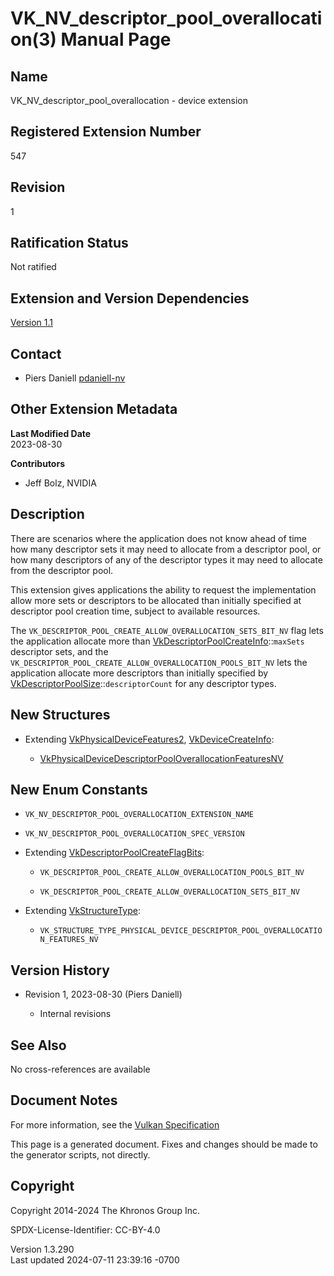 # VK_NV_descriptor_pool_overallocation(3) Manual Page

## Name

VK_NV_descriptor_pool_overallocation - device extension



## <a href="#_registered_extension_number" class="anchor"></a>Registered Extension Number

547

## <a href="#_revision" class="anchor"></a>Revision

1

## <a href="#_ratification_status" class="anchor"></a>Ratification Status

Not ratified

## <a href="#_extension_and_version_dependencies" class="anchor"></a>Extension and Version Dependencies

[Version 1.1](#versions-1.1)  

## <a href="#_contact" class="anchor"></a>Contact

- Piers Daniell <a
  href="https://github.com/KhronosGroup/Vulkan-Docs/issues/new?body=%5BVK_NV_descriptor_pool_overallocation%5D%20@pdaniell-nv%0A*Here%20describe%20the%20issue%20or%20question%20you%20have%20about%20the%20VK_NV_descriptor_pool_overallocation%20extension*"
  target="_blank" rel="nofollow noopener"><em></em>pdaniell-nv</a>

## <a href="#_other_extension_metadata" class="anchor"></a>Other Extension Metadata

**Last Modified Date**  
2023-08-30

**Contributors**  
- Jeff Bolz, NVIDIA

## <a href="#_description" class="anchor"></a>Description

There are scenarios where the application does not know ahead of time
how many descriptor sets it may need to allocate from a descriptor pool,
or how many descriptors of any of the descriptor types it may need to
allocate from the descriptor pool.

This extension gives applications the ability to request the
implementation allow more sets or descriptors to be allocated than
initially specified at descriptor pool creation time, subject to
available resources.

The `VK_DESCRIPTOR_POOL_CREATE_ALLOW_OVERALLOCATION_SETS_BIT_NV` flag
lets the application allocate more than
[VkDescriptorPoolCreateInfo](https://registry.khronos.org/vulkan/specs/1.3-extensions/man/html/VkDescriptorPoolCreateInfo.html)::`maxSets`
descriptor sets, and the
`VK_DESCRIPTOR_POOL_CREATE_ALLOW_OVERALLOCATION_POOLS_BIT_NV` lets the
application allocate more descriptors than initially specified by
[VkDescriptorPoolSize](https://registry.khronos.org/vulkan/specs/1.3-extensions/man/html/VkDescriptorPoolSize.html)::`descriptorCount` for
any descriptor types.

## <a href="#_new_structures" class="anchor"></a>New Structures

- Extending [VkPhysicalDeviceFeatures2](https://registry.khronos.org/vulkan/specs/1.3-extensions/man/html/VkPhysicalDeviceFeatures2.html),
  [VkDeviceCreateInfo](https://registry.khronos.org/vulkan/specs/1.3-extensions/man/html/VkDeviceCreateInfo.html):

  - [VkPhysicalDeviceDescriptorPoolOverallocationFeaturesNV](https://registry.khronos.org/vulkan/specs/1.3-extensions/man/html/VkPhysicalDeviceDescriptorPoolOverallocationFeaturesNV.html)

## <a href="#_new_enum_constants" class="anchor"></a>New Enum Constants

- `VK_NV_DESCRIPTOR_POOL_OVERALLOCATION_EXTENSION_NAME`

- `VK_NV_DESCRIPTOR_POOL_OVERALLOCATION_SPEC_VERSION`

- Extending
  [VkDescriptorPoolCreateFlagBits](https://registry.khronos.org/vulkan/specs/1.3-extensions/man/html/VkDescriptorPoolCreateFlagBits.html):

  - `VK_DESCRIPTOR_POOL_CREATE_ALLOW_OVERALLOCATION_POOLS_BIT_NV`

  - `VK_DESCRIPTOR_POOL_CREATE_ALLOW_OVERALLOCATION_SETS_BIT_NV`

- Extending [VkStructureType](https://registry.khronos.org/vulkan/specs/1.3-extensions/man/html/VkStructureType.html):

  - `VK_STRUCTURE_TYPE_PHYSICAL_DEVICE_DESCRIPTOR_POOL_OVERALLOCATION_FEATURES_NV`

## <a href="#_version_history" class="anchor"></a>Version History

- Revision 1, 2023-08-30 (Piers Daniell)

  - Internal revisions

## <a href="#_see_also" class="anchor"></a>See Also

No cross-references are available

## <a href="#_document_notes" class="anchor"></a>Document Notes

For more information, see the <a
href="https://registry.khronos.org/vulkan/specs/1.3-extensions/html/vkspec.html#VK_NV_descriptor_pool_overallocation"
target="_blank" rel="noopener">Vulkan Specification</a>

This page is a generated document. Fixes and changes should be made to
the generator scripts, not directly.

## <a href="#_copyright" class="anchor"></a>Copyright

Copyright 2014-2024 The Khronos Group Inc.

SPDX-License-Identifier: CC-BY-4.0

Version 1.3.290  
Last updated 2024-07-11 23:39:16 -0700
